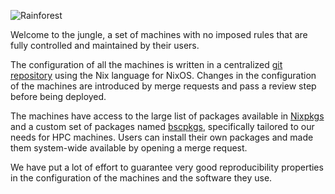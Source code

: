 ![Rainforest](jungle.jpg)

Welcome to the jungle, a set of machines with no imposed rules that are fully
controlled and maintained by their users.

The configuration of all the machines is written in a centralized [git
repository][config] using the Nix language for NixOS. Changes in the
configuration of the machines are introduced by merge requests and pass a review
step before being deployed.

[config]: https://pm.bsc.es/gitlab/rarias/jungle

The machines have access to the large list of packages available in
[Nixpkgs][nixpkgs] and a custom set of packages named [bscpkgs][bscpkgs],
specifically tailored to our needs for HPC machines. Users can install their own
packages and made them system-wide available by opening a merge request.

[nixpkgs]: https://github.com/NixOS/nixpkgs
[bscpkgs]: https://pm.bsc.es/gitlab/rarias/bscpkgs

We have put a lot of effort to guarantee very good reproducibility properties in
the configuration of the machines and the software they use.
